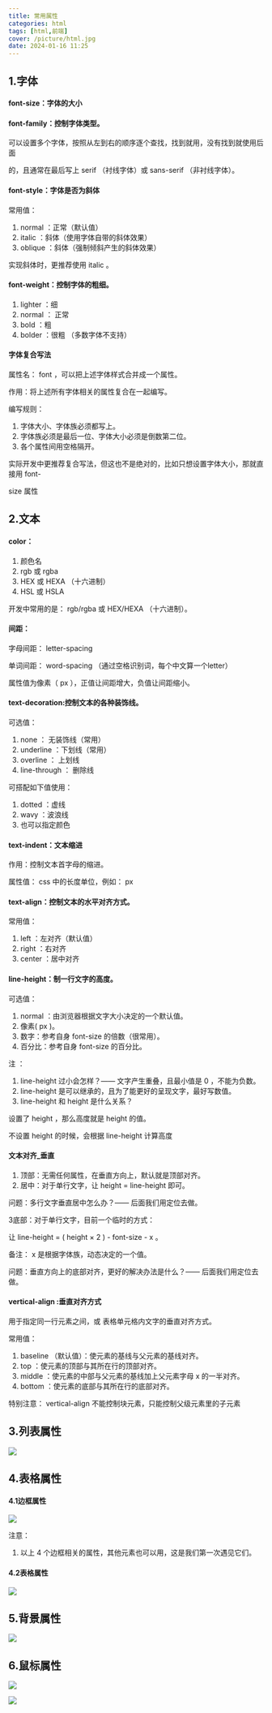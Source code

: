 ```yaml
---
title: 常用属性
categories: html
tags: [html,前端]
cover: /picture/html.jpg
date: 2024-01-16 11:25
---
```




## 1.字体

#### font-size：字体的大小

#### font-family：控制字体类型。

可以设置多个字体，按照从左到右的顺序逐个查找，找到就用，没有找到就使用后面

的，且通常在最后写上 serif （衬线字体）或 sans-serif （非衬线字体）。

#### font-style：字体是否为斜体

常用值：

1.  normal ：正常（默认值）
2.  italic ：斜体（使用字体自带的斜体效果）
3.  oblique ：斜体（强制倾斜产生的斜体效果）

实现斜体时，更推荐使用 italic 。

#### font-weight：控制字体的粗细。

1.  lighter ：细
2.  normal ： 正常
3.  bold ：粗
4.  bolder ：很粗 （多数字体不支持）

#### 字体复合写法

属性名： font ，可以把上述字体样式合并成一个属性。

作用：将上述所有字体相关的属性复合在一起编写。

编写规则：

1.  字体大小、字体族必须都写上。
2.  字体族必须是最后一位、字体大小必须是倒数第二位。
3.  各个属性间用空格隔开。

实际开发中更推荐复合写法，但这也不是绝对的，比如只想设置字体大小，那就直接用 font-

size 属性

## 2.文本

#### &#x20;color：

1.  颜色名
2.  rgb 或 rgba
3.  HEX 或 HEXA （十六进制）
4.  HSL 或 HSLA

开发中常用的是： rgb/rgba 或 HEX/HEXA （十六进制）。

#### 间距：

字母间距： letter-spacing

单词间距： word-spacing （通过空格识别词，每个中文算一个letter）

属性值为像素（ px ），正值让间距增大，负值让间距缩小。

#### text-decoration:控制文本的各种装饰线。

可选值：

1.  none ： 无装饰线（常用）
2.  underline ：下划线（常用）
3.  overline ： 上划线
4.  line-through ： 删除线

可搭配如下值使用：

1.  dotted ：虚线
2.  wavy ：波浪线
3.  也可以指定颜色

#### text-indent：文本缩进

作用：控制文本首字母的缩进。

属性值： css 中的长度单位，例如： px

#### text-align：控制文本的水平对齐方式。

常用值：

1.  left ：左对齐（默认值）
2.  right ：右对齐
3.  center ：居中对齐

#### line-height：制一行文字的高度。

可选值：

1.  normal ：由浏览器根据文字大小决定的一个默认值。
2.  像素( px )。
3.  数字：参考自身 font-size 的倍数（很常用）。
4.  百分比：参考自身 font-size 的百分比。

注 ：

1.  line-height 过小会怎样？—— 文字产生重叠，且最小值是 0 ，不能为负数。
2.  line-height 是可以继承的，且为了能更好的呈现文字，最好写数值。
3.  line-height 和 height 是什么关系？

设置了 height ，那么高度就是 height 的值。

不设置 height 的时候，会根据 line-height 计算高度

#### &#x20; 文本对齐\_垂直

1.  顶部：无需任何属性，在垂直方向上，默认就是顶部对齐。
2.  居中：对于单行文字，让 height = line-height 即可。

问题：多行文字垂直居中怎么办？—— 后面我们用定位去做。

3底部：对于单行文字，目前一个临时的方式：

让 line-height = ( height × 2 ) - font-size - x 。

备注： x 是根据字体族，动态决定的一个值。

问题：垂直方向上的底部对齐，更好的解决办法是什么？—— 后面我们用定位去做。

#### vertical-align :垂直对齐方式

用于指定同一行元素之间，或 表格单元格内文字的垂直对齐方式。

常用值：

1.  baseline （默认值）：使元素的基线与父元素的基线对齐。
2.  top ：使元素的顶部与其所在行的顶部对齐。
3.  middle ：使元素的中部与父元素的基线加上父元素字母 x 的一半对齐。
4.  bottom ：使元素的底部与其所在行的底部对齐。

特别注意： vertical-align 不能控制块元素，只能控制父级元素里的子元素

## 3.列表属性

![](image_EhhWk6H_iN.png)

## 4.表格属性

#### 4.1边框属性

![](image_24RjLmR5pH.png)

注意：

1.  以上 4 个边框相关的属性，其他元素也可以用，这是我们第一次遇见它们。

#### 4.2表格属性

![](image_aV7dOTPDaf.png)

## 5.背景属性

![](image_iKXoOJdr7a.png)

## 6.鼠标属性

![](image_k2Yl2iBNpf.png)

![](image_97slL8q53F.png)
